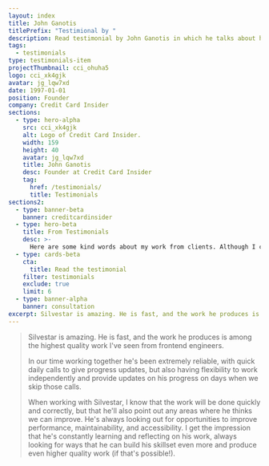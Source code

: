 ```yaml
---
layout: index
title: John Ganotis
titlePrefix: "Testimional by "
description: Read testimonial by John Ganotis in which he talks about his positive experience in working with Silvestar Bistrović.
tags:
  - testimonials
type: testimonials-item
projectThumbnail: cci_ohuha5
logo: cci_xk4gjk
avatar: jg_lqw7xd
date: 1997-01-01
position: Founder
company: Credit Card Insider
sections:
  - type: hero-alpha
    src: cci_xk4gjk
    alt: Logo of Credit Card Insider.
    width: 159
    height: 40
    avatar: jg_lqw7xd
    title: John Ganotis
    desc: Founder at Credit Card Insider
    tag:
      href: /testimonials/
      title: Testimonials
sections2:
  - type: banner-beta
    banner: creditcardinsider
  - type: hero-beta
    title: From Testimonials
    desc: >-
      Here are some kind words about my work from clients. Although I collaborated with clients from more than 10 countries, most of them came from **The United States**.
  - type: cards-beta
    cta:
      title: Read the testimonial
    filter: testimonials
    exclude: true
    limit: 6
  - type: banner-alpha
    banner: consultation
excerpt: Silvestar is amazing. He is fast, and the work he produces is among the highest quality work...
---
```


> Silvestar is amazing. He is fast, and the work he produces is among the highest quality work I've seen from frontend engineers.
>
> In our time working together he's been extremely reliable, with quick daily calls to give progress updates, but also having flexibility to work independently and provide updates on his progress on days when we skip those calls.
>
> When working with Silvestar, I know that the work will be done quickly and correctly, but that he'll also point out any areas where he thinks we can improve. He's always looking out for opportunities to improve performance, maintainability, and accessibility. I get the impression that he's constantly learning and reflecting on his work, always looking for ways that he can build his skillset even more and produce even higher quality work (if that's possible!).
